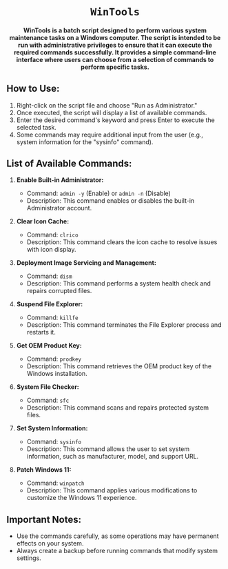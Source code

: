 <div align="center">
    
# `WinTools`
#### WinTools is a batch script designed to perform various system maintenance tasks on a Windows computer. The script is intended to be run with administrative privileges to ensure that it can execute the required commands successfully. It provides a simple command-line interface where users can choose from a selection of commands to perform specific tasks.
</div>


## How to Use:

1. Right-click on the script file and choose "Run as Administrator."
2. Once executed, the script will display a list of available commands.
3. Enter the desired command's keyword and press Enter to execute the selected task.
4. Some commands may require additional input from the user (e.g., system information for the "sysinfo" command).

## List of Available Commands:

1. **Enable Built-in Administrator:**

   - Command: `admin -y` (Enable) or `admin -n` (Disable)
   - Description: This command enables or disables the built-in Administrator account.

2. **Clear Icon Cache:**

   - Command: `clrico`
   - Description: This command clears the icon cache to resolve issues with icon display.

3. **Deployment Image Servicing and Management:**

   - Command: `dism`
   - Description: This command performs a system health check and repairs corrupted files.

4. **Suspend File Explorer:**

   - Command: `killfe`
   - Description: This command terminates the File Explorer process and restarts it.

5. **Get OEM Product Key:**

   - Command: `prodkey`
   - Description: This command retrieves the OEM product key of the Windows installation.

6. **System File Checker:**

   - Command: `sfc`
   - Description: This command scans and repairs protected system files.

7. **Set System Information:**

   - Command: `sysinfo`
   - Description: This command allows the user to set system information, such as manufacturer, model, and support URL.

8. **Patch Windows 11:**

   - Command: `winpatch`
   - Description: This command applies various modifications to customize the Windows 11 experience.

## Important Notes:

- Use the commands carefully, as some operations may have permanent effects on your system.
- Always create a backup before running commands that modify system settings.
